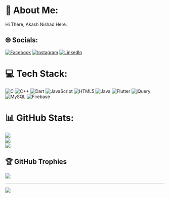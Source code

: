 # 💫 About Me:
Hi There, Akash Nishad Here. 


## 🌐 Socials:
[![Facebook](https://img.shields.io/badge/Facebook-%231877F2.svg?logo=Facebook&logoColor=white)](https://facebook.com/AkashNishad) [![Instagram](https://img.shields.io/badge/Instagram-%23E4405F.svg?logo=Instagram&logoColor=white)](https://instagram.com/i_am_akash_27) [![LinkedIn](https://img.shields.io/badge/LinkedIn-%230077B5.svg?logo=linkedin&logoColor=white)](https://linkedin.com/in/https://www.linkedin.com/in/akash-nishad-8666341b0) 

# 💻 Tech Stack:
![C](https://img.shields.io/badge/c-%2300599C.svg?style=for-the-badge&logo=c&logoColor=white) ![C++](https://img.shields.io/badge/c++-%2300599C.svg?style=for-the-badge&logo=c%2B%2B&logoColor=white) ![Dart](https://img.shields.io/badge/dart-%230175C2.svg?style=for-the-badge&logo=dart&logoColor=white) ![JavaScript](https://img.shields.io/badge/javascript-%23323330.svg?style=for-the-badge&logo=javascript&logoColor=%23F7DF1E) ![HTML5](https://img.shields.io/badge/html5-%23E34F26.svg?style=for-the-badge&logo=html5&logoColor=white) ![Java](https://img.shields.io/badge/java-%23ED8B00.svg?style=for-the-badge&logo=openjdk&logoColor=white) ![Flutter](https://img.shields.io/badge/Flutter-%2302569B.svg?style=for-the-badge&logo=Flutter&logoColor=white) ![jQuery](https://img.shields.io/badge/jquery-%230769AD.svg?style=for-the-badge&logo=jquery&logoColor=white) ![MySQL](https://img.shields.io/badge/mysql-%2300000f.svg?style=for-the-badge&logo=mysql&logoColor=white) ![Firebase](https://img.shields.io/badge/Firebase-039BE5?style=for-the-badge&logo=Firebase&logoColor=white)
# 📊 GitHub Stats:
![](https://github-readme-stats.vercel.app/api?username=Akash2709&theme=dark&hide_border=false&include_all_commits=true&count_private=false)<br/>
![](https://github-readme-streak-stats.herokuapp.com/?user=Akash2709&theme=dark&hide_border=false)<br/>
![](https://github-readme-stats.vercel.app/api/top-langs/?username=Akash2709&theme=dark&hide_border=false&include_all_commits=true&count_private=false&layout=compact)

## 🏆 GitHub Trophies
![](https://github-profile-trophy.vercel.app/?username=Akash2709&theme=radical&no-frame=true&no-bg=false&margin-w=4)

---
[![](https://visitcount.itsvg.in/api?id=Akash2709&icon=0&color=4)](https://visitcount.itsvg.in)

<!-- Proudly created with GPRM ( https://gprm.itsvg.in ) -->
